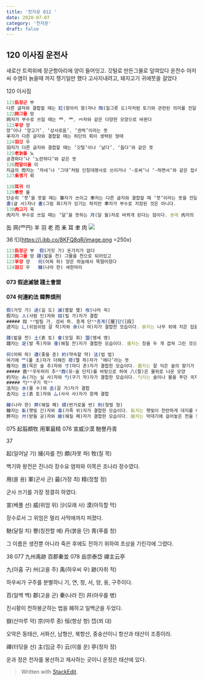 ```yaml
---
title: '천자문 012 '
date: 2020-07-07
category: '천자문'
draft: false
---
```


## 120 이사짐 운전사
새로산 트럭위에 장군항아리에 양이 들어잇고. 깃털로 만든그물로 덮여있다
운전수 아저씨 수염이 늙을때 까지 쟁기일만 했다
고사지내려고, 돼지고기 귀에붓을 걸었다 


 120 이사짐
```js
121缶장군 부
다른 글자와 결합할 때는 缸(항아리 항)자나 陶(질그릇 도)자처럼 토기와 관련된 의미를 전달
122网그물 망
网자가 부수로 쓰일 때는 罒, 罓, 㓁자와 같은 다양한 모양으로 바뀐다
123羊양 양
양’이나 ‘양고기’, ‘상서로움’, ‘권력’이라는 뜻
羊자가 다른 글자와 결합할 때는 하단의 획이 생략된 형태
124羽깃 우
羽자가 다른 글자와 결합할 때는 ‘깃털’이나 ‘날다’, ‘돕다’와 같은 뜻
125老늙을 노
공경하다’나 ‘노련하다’와 같은 뜻
126而말이을 이
지금의 而자는 ‘자네’나 ‘그대’처럼 인칭대명사로 쓰이거나 ‘~로써’나 ‘~하면서’와 같은 접속사로 가차(假借)되어 있다. 하지만 而자가 부수 역할을 할 때는 여전히 ‘턱수염’과 관련된 의미
127耒쟁기 뢰

128耳귀 이
129聿붓 율
단순히 ‘붓’을 뜻할 때는 筆자가 쓰이고 聿자는 다른 글자와 결합할 때 ‘붓’이라는 뜻을 전달
書(글 서)자나 畵(그림 화)자가 있기는 하지만 聿자가 부수로 지정된 것은 아니다.
130肉고기 육
肉자가 부수로 쓰일 때는 ‘달’을 뜻하는 月(달 월)자로 바뀌게 된다는 점이다. 본래 肉자의 부수자로는 ⺼(고기 육)자가 따로 있기는 하지만 편의상 月자를 사용하기 때문이다. 그래서 달을 뜻하는 月(달 월)자와 혼동이 생길 수 있지만 月(달 월)자가 부수로 쓰일 때는 期(기약할 기)자처럼 우측 변에 위치하고 ⺼(육달 월)자일 경우에는 肝(간 간)자처럼 좌측이나 하단, 상단에 위치하게 되니 구분할 수 있기는 하다. 이렇게 肉자가 月자로 쓰일 때는 ‘육달 월’이라고 읽는다.
```
缶 网(罒䍏) 羊 羽 老 而 耒 耳 聿 肉 
![](https://i.ibb.co/mR9r63K/2020-07-07-11-38-07.png)

36
![](https://i.ibb.co/8KFQ8qR/image.png =250x)
```js
121缶장군 부  假(거짓 가) 돈가치가 없다
122网그물 망 踐(밟을 천) 그물을 천으로 되어있고
123羊양 양   何(어찌 하) 양은 하늘에서 뚝떨어졌다
124羽깃 우   韓(나라 한) 새한마리
```
#### 073 假途滅虢 踐土會盟 
#### 074 何遵約法 韓弊煩刑

```js
假(거짓 가) 途(길 도) 滅(멸할 멸) 坆(나라 괵)
假자는 人(사람 인)자와 叚(빌 가)자가 결합
##### 叚 **빌릴 가, 성씨 하, 층계 단**층계([層]단([段]
途자는 辶(쉬엄쉬엄 갈 착)자와 余(나 여)자가 결합한 모습이다. 余자는 나무 위에 지은 집을 그린 것으로 ‘나’나 ‘자신’이라는 뜻, 彳(조금 걸을 척)

踐(밟을 천) 土(흙 토) 會(모일 회) 盟(맹세 맹)
踐자는 足(발 족)자와 戔(해칠 잔)자가 결합한 모습이다. 戔자는 창을 두 개 겹쳐 그린 것으로 ‘해치다’

何(어찌 하) 遵(좇을 준) 約(약속할 약) 法(법 법)
여기에 艹(풀 초)자가 더해진 荷(멜 하)자가 ‘메다’라는 뜻
尊자는 酋(묵은 술 추)자와 寸(마디 촌)자가 결합한 모습이다. 酋자는 잘 익은 술의 향기가 퍼져나가는 모습을 표현한 것으로 ‘좋은 술’이라는 뜻
##### 酋**우두머리 추**酉(유☞술 단지)를 바탕으로 하여 八(팔)은 물위로 나온 모양
約자는 糸(가는 실 사)자와 勺(구기 작)자가 결합한 모습이다. 勺자는 술이나 물을 푸던 국자를 그린 것
##### 勺**구기 작**
法자는 水(물 수)와 去(갈 거)자가 결합
去자는 土(흙 토)자와 厶(사사 사)자가 함께 결합

韓(나라 한) 弊(해질 폐) 煩(번거로울 번) 刑(형벌 형)
韓자는 倝(햇빛 간)자와 韋(가죽 위)자가 결합한 모습이다. 倝자는 햇빛이 찬란하게 대지를 비추는 모습을 그린 것으로 ‘햇빛’이라는 뜻을 갖고 있다. 韋자가 성(城)을 둘러싸고 있는 모습을 그린 것이니 韓자는 햇빛이 성을 비추는 모습으로 해석
弊자는 廾(받들 공)자와 敝(해질 폐)자가 결합한 모습이다. 敝자는 막대기에 걸어놓은 천을 몽둥이로 두드리는 모습을 그린 것으로 ‘해지다’라는
```
075 起翦頗牧 用軍最精 076 宣威沙漠 馳譽丹青 

37

起(일어날 기) 烳(자를 전) 頗(자못 파) 牧(칠 목)

백기와 왕전은 진나라 장수요 염파와 이목은 조나라 장수였다.

用(쓸 용) 軍(군사 군) 最(가장 최) 精(정할 정)

군사 쓰기를 가장 정결히 하였다.

宣(베풀 선) 威(위엄 위) 沙(모래 사) 漠(아득할 막)

장수로서 그 위엄은 멀리 사막에까지 퍼졌다.

馳(달릴 치) 譽(칭찬할 예) 丹(붉을 단) 靑(푸를 청)

그 이름은 생전뿐 아니라 죽은 후에도 전하기 위하여 초상을 기린각에 그렸다.


38
077 九州禹跡 百郡秦並 078 岳宗泰岱 禪主云亭

九(아홉 구) 州(고을 주) 禹(하우씨 우) 跡(자취 적)

하우씨가 구주를 분별하니 기, 연, 청, 서, 양, 옹, 구주이다.

百(일백 백) 郡(고을 군) 秦(나라 진) 幷(아우를 병)

진시황이 천하봉군하는 법을 폐하고 일백군을 두었다.

嶽(산마루 악) 宗(마루 종) 恒(항상 항) 岱(뫼 대)

오악은 동태산, 서화산, 남형산, 북항산, 중숭산이니 항산과 태산이 조종이라.

禪(터닦을 선) 主(임금 주) 云(이를 운) 亭(정자 정)

운과  정은  천자를  봉선하고  제사하는  곳이니  운정은  태산에  있다.
> Written with [StackEdit](https://stackedit.io/).
<!--stackedit_data:
eyJoaXN0b3J5IjpbLTE1MTU1NTc2NzQsLTY1MTgwMTE0MywtNz
Q1OTIzNjQ3LC0yMDk0ODkzMTcsLTEzNzMwNTAwNDIsLTM3MzM2
MzY4NywyMTEyMTQ0ODY1LDE5MDA1NTg2NTUsNDU2Nzg0OTc2LC
0xOTE3NjQwNjMyLC0xNjcyMDUxNzMwLC0xODIwODg2OTgsMTY2
OTYwNzU4NCwtNTAyODY0MDYsMTk0MjYzNzQzMyw3NTA0OTA2OD
MsMTY5MzIyNzU3MCw2MDg2NTIzOTEsMTY4Nzk1MjcxNywtMjEw
MDY3Nzc5OV19
-->